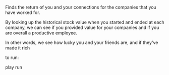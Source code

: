 Finds the return of you and your connections for the companies that you have worked for.

By looking up the historical stock value when you started and ended at each company,
we can see if you provided value for your companies and if you are overall a productive
employee.

In other words, we see how lucky you and your friends are, and if they've made it rich

to run:

play run
